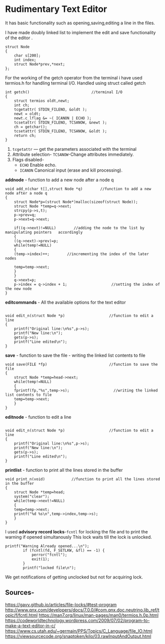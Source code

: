 # Rudimentary Text Editor
It has basic functionality such as opening,saving,editing a line in the files.

I have made doubly linked list to implement the edit and save functionality of the editor .
```
struct Node                
{
	char s[200];                            
	int index;
	struct Node*prev,*next;            
};
```
For the working of the getch operator from the terminal i have used termios.h for handling terminal I/O.
Handled using struct called getch
```
int getch()                            //terminal I/O
{
	struct termios oldt,newt;
	int ch;
	tcgetattr( STDIN_FILENO, &oldt );
	newt = oldt;
	newt.c_lflag &= ~( ICANON | ECHO );
	tcsetattr( STDIN_FILENO, TCSANOW, &newt );
	ch = getchar();
	tcsetattr( STDIN_FILENO, TCSANOW, &oldt );
	return ch;
}
```
1. ```tcgetattr``` — get the parameters associated with the terminal
2. Attribute selection- ```TCSANOW```-Change attributes immediately.
3. Flags disabled-
     - ```ECHO```        Enable echo.
     - ```ICANON```      Canonical input (erase and kill processing).

**addnode**
	- function to add a new node after a node q
```
void add_n(char t[],struct Node *q)        //function to add a new node after a node q
{
	struct Node*p=(struct Node*)malloc(sizeof(struct Node));
	struct Node *temp=q->next;
	strcpy(p->s,t);
	p->prev=q;
	p->next=q->next;

	if((q->next)!=NULL)        //adding the node to the list by manipulating pointers 	accordingly
	{
	((q->next)->prev)=p;
	while(temp!=NULL)
	{
	(temp->index)++;        //incrementing the index of the later nodes

	temp=temp->next;
	}
	}
	q->next=p;
	p->index = q->index + 1;                    //setting the index of the new node
}
```
**editcommands**
	- All the available options for the text editor
```

void edit_n(struct Node *p)                    //function to edit a line
{
	printf("Original line:\n%s",p->s);
	printf("New line:\n");
	gets(p->s);                            
	printf("Line edited\n");
}
```
**save**
	- function to save the file
	- writing the linked list contents to file
```
void save(FILE *fp)                            //function to save the file
{
	struct Node *temp=head->next;
	while(temp!=NULL)
	{
	fprintf(fp,"%s",temp->s);                    //writing the linked list contents to file
	temp=temp->next;
	}
}
```
**editnode**
	- function to edit a line
```

void edit_n(struct Node *p)                    //function to edit a line
{
	printf("Original line:\n%s",p->s);
	printf("New line:\n");
	gets(p->s);                            
	printf("Line edited\n");
}
```
**printlist**
	- function to print all the lines stored in the buffer
```
void print_n(void)            //function to print all the lines stored in the buffer
{
	struct Node *temp=head;
	system("clear");
	while(temp->next!=NULL)
	{
	temp=temp->next;
	printf("%d %s\n",temp->index,temp->s);            
	}
}

```

I used **advisory record locks**-```fcntl``` for locking the file and to print the warning if opened simultanously
This lock waits till the lock is unlocked.
```
printf("Warning Already opened...\n");   
    	if (fcntl(fd, F_SETLKW, &fl) == -1) {
    		perror("fcntl");
    		exit(1);
    	}
    	printf("locked file\n");
```
We get notifications of getting unclocked but not for acquiring lock.


## Sources-
  https://gavv.github.io/articles/file-locks/#test-program
  http://www.qnx.com/developers/docs/7.0.0/#com.qnx.doc.neutrino.lib_ref/topic/f/fcntl.html
  https://man7.org/linux/man-pages/man0/termios.h.0p.html
  https://codeworldtechnology.wordpress.com/2009/07/02/program-to-make-a-text-editor-in-c/
  https://www.cs.utah.edu/~germain/PPS/Topics/C_Language/file_IO.html
  https://viewsourcecode.org/snaptoken/kilo/03.rawInputAndOutput.html
